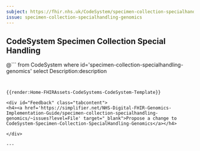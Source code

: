 ```yaml
---
subject: https://fhir.nhs.uk/CodeSystem/specimen-collection-specialhandling-genomics
issue: specimen-collection-specialhandling-genomics
---
```

## CodeSystem Specimen Collection Special Handling

@```
from
	CodeSystem
where
  id='specimen-collection-specialhandling-genomics'
  select
    Description:description
```


{{render:Home-FHIRAssets-CodeSystems-CodeSystem-Template}}

<div id="Feedback" class="tabcontent">
<h4><a href='https://simplifier.net/NHS-Digital-FHIR-Genomics-Implementation-Guide/specimen-collection-specialhandling-genomics/~issues?level=File' target="_blank">Propose a change to CodeSystem-Specimen-Collection-SpecialHandling-Genomics</a></h4>

</div>

---
